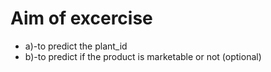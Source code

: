# Aim of excercise 

 - a)-to predict the plant_id  
 - b)-to predict if the product is marketable or not (optional)  
